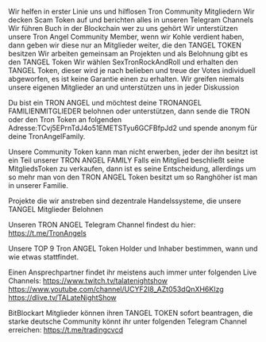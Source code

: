 Wir helfen in erster Linie uns und hilflosen Tron Community Mitgliedern
Wir decken Scam Token auf und berichten alles in unseren Telegram Channels
Wir führen Buch in der Blockchain wer zu uns gehört
Wir unterstützen unsere Tron Angel Community Member, wenn wir Kohle verdient haben, dann geben wir diese nur an Mitglieder weiter, die den TANGEL TOKEN besitzen
Wir arbeiten gemeinsam an Projekten und als Belohnung gibt es den TANGEL Token
Wir wählen SexTronRockAndRoll und erhalten den TANGEL Token, dieser wird je nach belieben und treue der Votes individuell abgeworfen, es ist keine Garantie einen zu erhalten.
Wir greifen niemals unsere eigenen Mitglieder an und unterstützen uns in jeder Diskussion



Du bist ein TRON ANGEL und möchtest deine TRONANGEL FAMILIENMITGLIEDER belohnen oder unterstützen, dann sende die TRON oder den Tron Token an folgenden Adresse:TCvj5EPrnTdJ4o51EMETSTyu6GCFBfpJd2 und spende anonym für deine TronAngelFamily.

Unsere Community Token kann man nicht erwerben, jeder der ihn besitzt ist ein Teil unserer TRON ANGEL FAMILY
Falls ein Mitglied beschließt seine MitgliedsToken zu verkaufen, dann ist es seine Entscheidung, allerdings um so mehr man von den TRON ANGEL Token besitzt um so Ranghöher ist man in unserer Familie.

Projekte die wir anstreben sind dezentrale Handelssysteme, die unsere TANGEL Mitglieder Belohnen

Unseren TRON ANGEL Telegram Channel findest du hier: https://t.me/TronAngels

Unsere TOP 9 Tron ANGEL Token Holder und Inhaber bestimmen, wann und wie etwas stattfindet.


Einen Ansprechpartner findet ihr meistens auch immer unter folgenden Live Channels:
https://www.twitch.tv/talatenightshow
https://www.youtube.com/channel/UCYF2I8_AZt053dQnXH6KIzg
https://dlive.tv/TALateNightShow


BitBlockart Mitglieder können ihren TANGEL TOKEN sofort beantragen, die starke deutsche Community könnt ihr unter folgenden Telegram Channel erreichen:
https://t.me/tradingcvcd


